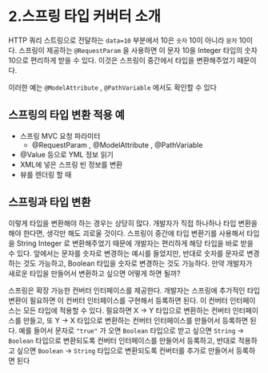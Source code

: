 # 2.스프링 타입 커버터 소개

HTTP 쿼리 스트링으로 전달하는 `data=10` 부분에서 10은 `숫자` 10이 아니라 `문자` 10이다.
스프링이 제공하는 `@RequestParam` 을 사용하면 이 문자 10을 Integer 타입의 숫자 10으로 편리하게 받을 수 있다.
이것은 스프링이 중간에서 타입을 변환해주었기 때문이다.

이러한 예는 `@ModelAttribute` , `@PathVariable` 에서도 확인할 수 있다

## 스프링의 타입 변환 적용 예
- 스프링 MVC 요청 파라미터
    - @RequestParam , @ModelAttribute , @PathVariable
- @Value 등으로 YML 정보 읽기
- XML에 넣은 스프링 빈 정보를 변환
- 뷰를 렌더링 할 때


## 스프링과 타입 변환
이렇게 타입을 변환해야 하는 경우는 상당히 많다. 개발자가 직접 하나하나 타입 변환을 해야 한다면, 생각만 해도 괴로울 것이다.
스프링이 중간에 타입 변환기를 사용해서 타입을 String Integer 로 변환해주었기 때문에 개발자는
편리하게 해당 타입을 바로 받을 수 있다. 앞에서는 문자를 숫자로 변경하는 예시를 들었지만, 반대로 숫자를
문자로 변경하는 것도 가능하고, Boolean 타입을 숫자로 변경하는 것도 가능하다. 만약 개발자가 새로운
타입을 만들어서 변환하고 싶으면 어떻게 하면 될까?

스프링은 확장 가능한 컨버터 인터페이스를 제공한다.
개발자는 스프링에 추가적인 타입 변환이 필요하면 이 컨버터 인터페이스를 구현해서 등록하면 된다.
이 컨버터 인터페이스는 모든 타입에 적용할 수 있다. 필요하면 X -> Y 타입으로 변환하는 컨버터
인터페이스를 만들고, 또 Y -> X 타입으로 변환하는 컨버터 인터페이스를 만들어서 등록하면 된다.
예를 들어서 문자로 `"true"` 가 오면 `Boolean` 타입으로 받고 싶으면 `String`  -> `Boolean` 타입으로
변환되도록 컨버터 인터페이스를 만들어서 등록하고, 반대로 적용하고 싶으면 `Boolean` -> `String`
타입으로 변환되도록 컨버터를 추가로 만들어서 등록하면 된다
